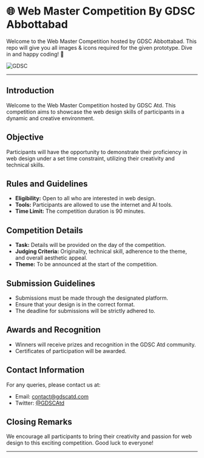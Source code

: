 # 🌐 Web Master Competition By GDSC Abbottabad

Welcome to the Web Master Competition hosted by GDSC Abbottabad. This repo will give you all images & icons required for the given prototype. Dive in and happy coding! 🚀

![GDSC](https://github.com/askhan963/web-dev-course-gdsc-atd/blob/main/assests/gdsc.jpeg)

---

## Introduction
Welcome to the Web Master Competition hosted by GDSC Atd. This competition aims to showcase the web design skills of participants in a dynamic and creative environment.

## Objective
Participants will have the opportunity to demonstrate their proficiency in web design under a set time constraint, utilizing their creativity and technical skills.

## Rules and Guidelines
- **Eligibility:** Open to all who are interested in web design.
- **Tools:** Participants are allowed to use the internet and AI tools.
- **Time Limit:** The competition duration is 90 minutes.

## Competition Details
- **Task:** Details will be provided on the day of the competition.
- **Judging Criteria:** Originality, technical skill, adherence to the theme, and overall aesthetic appeal.
- **Theme:** To be announced at the start of the competition.

## Submission Guidelines
- Submissions must be made through the designated platform.
- Ensure that your design is in the correct format.
- The deadline for submissions will be strictly adhered to.

## Awards and Recognition
- Winners will receive prizes and recognition in the GDSC Atd community.
- Certificates of participation will be awarded.

## Contact Information
For any queries, please contact us at: 
- Email: [contact@gdscatd.com](mailto:dsc.cuiatd@gmail.com )
- Twitter: [@GDSCAtd](https://twitter.com/GDSCAtd)

## Closing Remarks
We encourage all participants to bring their creativity and passion for web design to this exciting competition. Good luck to everyone!

---




